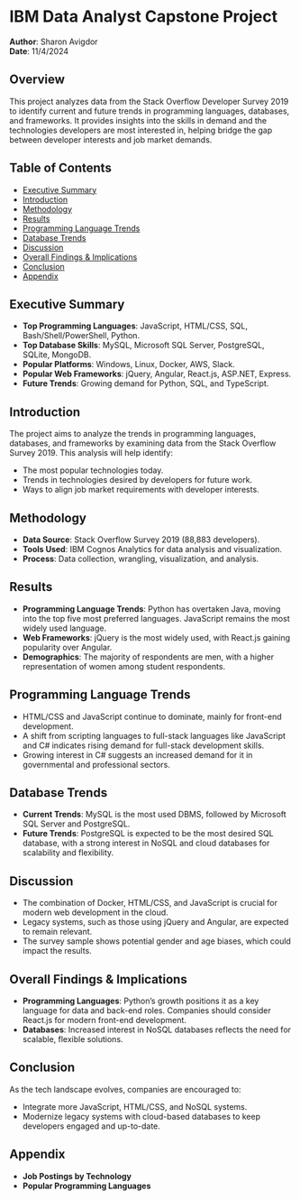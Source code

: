 # IBM Data Analyst Capstone Project

**Author**: Sharon Avigdor  
**Date**: 11/4/2024  

## Overview

This project analyzes data from the Stack Overflow Developer Survey 2019 to identify current and future trends in programming languages, databases, and frameworks. It provides insights into the skills in demand and the technologies developers are most interested in, helping bridge the gap between developer interests and job market demands.

## Table of Contents

- [Executive Summary](#executive-summary)
- [Introduction](#introduction)
- [Methodology](#methodology)
- [Results](#results)
- [Programming Language Trends](#programming-language-trends)
- [Database Trends](#database-trends)
- [Discussion](#discussion)
- [Overall Findings & Implications](#overall-findings--implications)
- [Conclusion](#conclusion)
- [Appendix](#appendix)

## Executive Summary

- **Top Programming Languages**: JavaScript, HTML/CSS, SQL, Bash/Shell/PowerShell, Python.
- **Top Database Skills**: MySQL, Microsoft SQL Server, PostgreSQL, SQLite, MongoDB.
- **Popular Platforms**: Windows, Linux, Docker, AWS, Slack.
- **Popular Web Frameworks**: jQuery, Angular, React.js, ASP.NET, Express.
- **Future Trends**: Growing demand for Python, SQL, and TypeScript.

## Introduction

The project aims to analyze the trends in programming languages, databases, and frameworks by examining data from the Stack Overflow Survey 2019. This analysis will help identify:
- The most popular technologies today.
- Trends in technologies desired by developers for future work.
- Ways to align job market requirements with developer interests.

## Methodology

- **Data Source**: Stack Overflow Survey 2019 (88,883 developers).
- **Tools Used**: IBM Cognos Analytics for data analysis and visualization.
- **Process**: Data collection, wrangling, visualization, and analysis.

## Results

- **Programming Language Trends**: Python has overtaken Java, moving into the top five most preferred languages. JavaScript remains the most widely used language.
- **Web Frameworks**: jQuery is the most widely used, with React.js gaining popularity over Angular.
- **Demographics**: The majority of respondents are men, with a higher representation of women among student respondents.

## Programming Language Trends

- HTML/CSS and JavaScript continue to dominate, mainly for front-end development.
- A shift from scripting languages to full-stack languages like JavaScript and C# indicates rising demand for full-stack development skills.
- Growing interest in C# suggests an increased demand for it in governmental and professional sectors.

## Database Trends

- **Current Trends**: MySQL is the most used DBMS, followed by Microsoft SQL Server and PostgreSQL.
- **Future Trends**: PostgreSQL is expected to be the most desired SQL database, with a strong interest in NoSQL and cloud databases for scalability and flexibility.

## Discussion

- The combination of Docker, HTML/CSS, and JavaScript is crucial for modern web development in the cloud.
- Legacy systems, such as those using jQuery and Angular, are expected to remain relevant.
- The survey sample shows potential gender and age biases, which could impact the results.

## Overall Findings & Implications

- **Programming Languages**: Python’s growth positions it as a key language for data and back-end roles. Companies should consider React.js for modern front-end development.
- **Databases**: Increased interest in NoSQL databases reflects the need for scalable, flexible solutions.

## Conclusion

As the tech landscape evolves, companies are encouraged to:
- Integrate more JavaScript, HTML/CSS, and NoSQL systems.
- Modernize legacy systems with cloud-based databases to keep developers engaged and up-to-date.

## Appendix

- **Job Postings by Technology**
- **Popular Programming Languages**
